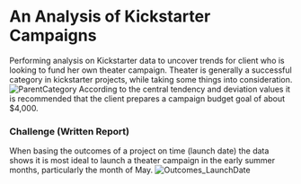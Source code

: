 # An Analysis of Kickstarter Campaigns
Performing analysis on Kickstarter data to uncover trends for client who is looking to fund her own theater campaign.
Theater is generally a successful category in kickstarter projects, while taking some things into consideration. ![ParentCategory](path/to/ParentCategory.png)
According to the central tendency and deviation values it is recommended that the client prepares a campaign budget goal of about $4,000. 
### Challenge (Written Report)
When basing the outcomes of a project on time (launch date) the data shows it is most ideal to launch a theater campaign in the early summer months, particularly the month of May. ![Outcomes_LaunchDate](path/to/Outcomes_LaunchDate.png)
